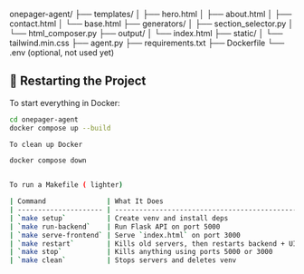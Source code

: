 onepager-agent/
├── templates/
│   ├── hero.html
│   ├── about.html
│   ├── contact.html
│   └── base.html
├── generators/
│   ├── section_selector.py
│   └── html_composer.py
├── output/
│   └── index.html
├── static/
│   └── tailwind.min.css
├── agent.py
├── requirements.txt
├── Dockerfile
└── .env  (optional, not used yet)


## 🏁 Restarting the Project

To start everything in Docker:

```bash
cd onepager-agent
docker compose up --build

To clean up Docker

docker compose down


To run a Makefile ( lighter)

| Command               | What It Does                                  |
| --------------------- | --------------------------------------------- |
| `make setup`          | Create venv and install deps                  |
| `make run-backend`    | Run Flask API on port 5000                    |
| `make serve-frontend` | Serve `index.html` on port 3000               |
| `make restart`        | Kills old servers, then restarts backend + UI |
| `make stop`           | Kills anything using ports 5000 or 3000       |
| `make clean`          | Stops servers and deletes venv                |
